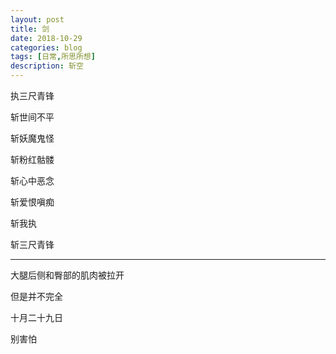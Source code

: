 ```yaml
---
layout: post
title: 剑
date: 2018-10-29
categories: blog
tags: [日常,所思所想]
description: 斩空
---
```


执三尺青锋

斩世间不平

斩妖魔鬼怪

斩粉红骷髅

斩心中恶念

斩爱恨嗔痴

斩我执

斩三尺青锋

------

大腿后侧和臀部的肌肉被拉开

但是并不完全

十月二十九日

别害怕

